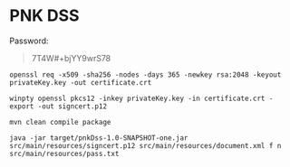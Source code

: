 # PNK DSS

Password: 
> 7T4W#+bjYY9wrS78

    openssl req -x509 -sha256 -nodes -days 365 -newkey rsa:2048 -keyout privateKey.key -out certificate.crt

    winpty openssl pkcs12 -inkey privateKey.key -in certificate.crt -export -out signcert.p12

    mvn clean compile package

    java -jar target/pnkDss-1.0-SNAPSHOT-one.jar src/main/resources/signcert.p12 src/main/resources/document.xml f n src/main/resources/pass.txt